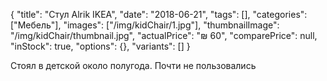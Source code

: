 {
    "title": "Стул Alrik IKEA",
    "date": "2018-06-21",
    "tags": [],
    "categories": ["Мебель"],
    "images": ["/img/kidChair/1.jpg"],
    "thumbnailImage": "/img/kidChair/thumbnail.jpg",
    "actualPrice": "₪ 60",
    "comparePrice": null,
    "inStock": true,
    "options": {},
    "variants": []
}

Стоял в детской около полугода. Почти не пользовались
